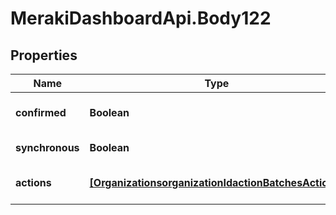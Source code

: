 # MerakiDashboardApi.Body122

## Properties
Name | Type | Description | Notes
------------ | ------------- | ------------- | -------------
**confirmed** | **Boolean** | Set to true for immediate execution. Set to false if the action should be previewed before executing. This property cannot be unset once it is true. Defaults to false. | [optional] 
**synchronous** | **Boolean** | Set to true to force the batch to run synchronous. There can be at most 20 actions in synchronous batch. Defaults to false. | [optional] 
**actions** | [**[OrganizationsorganizationIdactionBatchesActions]**](OrganizationsorganizationIdactionBatchesActions.md) | A set of changes to make as part of this action (&lt;a href&#x3D;&#x27;https://developer.cisco.com/meraki/api/#/rest/guides/action-batches/&#x27;&gt;more details&lt;/a&gt;) | 
